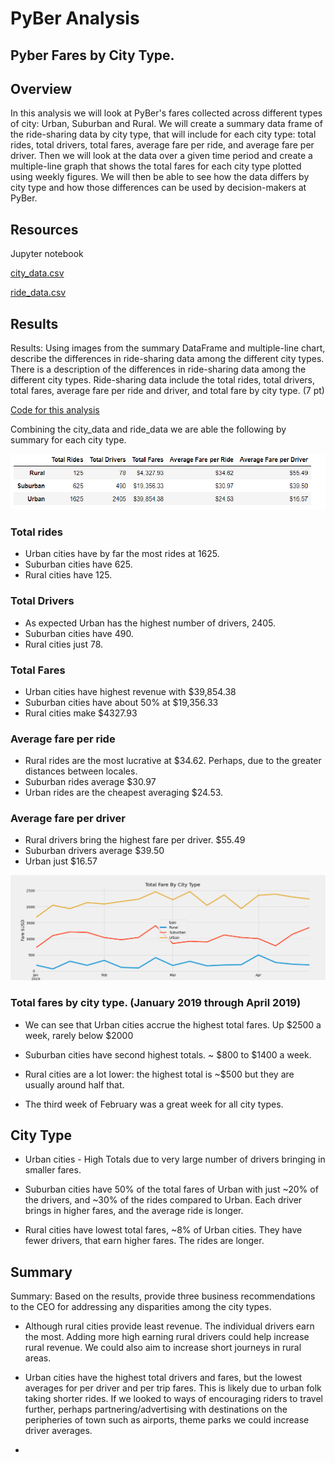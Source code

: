 # PyBer Analysis
## Pyber Fares by City Type.

## Overview 

In this analysis we will look at PyBer's fares collected across different types of city: Urban, Suburban and Rural. We will create a summary data frame of the ride-sharing data by city type, that will include for each city type: total rides, total drivers, total fares, average fare per ride, and average fare per driver. Then we will look at the data over a given time period and create a multiple-line graph that shows the total fares for each city type plotted using weekly figures. We will then be able to see how the data differs by city type and how those differences can be used by decision-makers at PyBer.

## Resources
Jupyter notebook

[city_data.csv](Resources/city_data.csv)

[ride_data.csv](Resources/ride_data.csv)


## Results

Results: Using images from the summary DataFrame and multiple-line chart, describe the differences in ride-sharing data among the different city types.
There is a description of the differences in ride-sharing data among the different city types. Ride-sharing data include the total rides, total drivers, total fares, average fare per ride and driver, and total fare by city type. (7 pt)


[Code for this analysis](PyBer_Challenge.ipynb)

Combining the city_data and ride_data we are able the following by summary for each city type. 


![PyBer Summary](analysis/Pybar_Summary.png)

### Total rides
 * Urban cities have by far the most rides at 1625.
  * Suburban cities have 625.
  * Rural cities have 125. 

  ### Total Drivers
  * As expected Urban has the highest number of drivers, 2405.
  * Suburban cities have 490.
  * Rural cities just 78.

  ### Total Fares

* Urban cities have highest revenue with $39,854.38
* Suburban cities have about 50% at $19,356.33
* Rural cities make $4327.93


### Average fare per ride

* Rural rides are the most lucrative at $34.62. Perhaps, due to the greater distances between locales.  
* Suburban rides average $30.97
* Urban rides are the cheapest averaging $24.53.

### Average fare per driver
* Rural drivers bring the highest fare per driver. $55.49
* Suburban drivers average $39.50
* Urban just $16.57



![Total Fare By City Type](analysis/Total_Fare_By_City_Type.png)
### Total fares by city type. (January 2019 through April 2019)

* We can see that Urban cities accrue the highest total fares. Up $2500 a week, rarely below $2000

* Suburban cities have second highest totals. ~ $800 to $1400 a week.

* Rural cities are a lot lower: the highest total is ~$500 but they are usually around half that.

* The third week of February was a great week for all city types.
## City Type
* Urban cities - High Totals due to very large number of drivers bringing in smaller fares.

* Suburban cities have 50% of the total fares of Urban with just ~20% of the drivers, and ~30% of the rides compared to Urban. Each driver brings in higher fares, and the average ride is longer.

* Rural cities have lowest total fares, ~8% of Urban cities.  They have fewer drivers, that earn higher fares. The rides are longer.


## Summary
Summary: Based on the results, provide three business recommendations to the CEO for addressing any disparities among the city types.

* Although rural cities provide least revenue. The individual drivers earn the most.  Adding more high earning rural drivers could help increase rural revenue.  We could also aim to increase short journeys in rural areas.

* Urban cities have the highest total drivers and fares, but the lowest averages for per driver and per trip fares.  This is likely due to urban folk taking shorter rides.  If we looked to ways of encouraging riders to travel further, perhaps partnering/advertising with destinations on the peripheries of town such as airports, theme parks we could increase driver averages.  

* 

